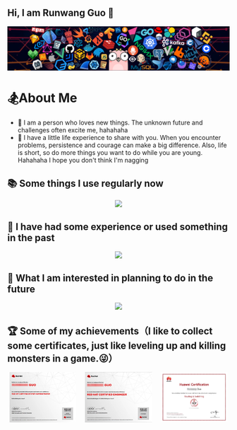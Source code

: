 ## Hi, I am Runwang Guo 👋

![header](IMAGE/header.png)

# 🏂About Me

- 🌱 I am a person who loves new things. The unknown future and challenges often excite me, hahahaha
- 🌈 I have a little life experience to share with you. When you encounter problems, persistence and courage can make a big difference. Also, life is short, so do more things you want to do while you are young. Hahahaha I hope you don't think I'm nagging

## 📚 Some things I use regularly now

<p align="center">
  <a href="#">
    <img src="https://simpleskill.icons.workers.dev/svg?i=nginx,git,gitlab,github,githubactions,go,docker,containerd,kubernetes,lens,istio,sonarqube,npm,pnpm,yarn,centos,redis,mysql,postgresql,outline,gnubash,homebrew,alibabacloud,apachemaven" />
  </a>
</p>

## 🔋 I have had some experience or used something in the past

<p align="center">
  <a href="#">
    <img src="https://simpleskill.icons.workers.dev/svg?i=selenium,pytest,testrail,python,mongodb,wikidotjs,portainer,rabbitmq,vmware" />
  </a>
</p>

## 🔭 What I am interested in planning to do in the future

<p align="center">
  <a href="#">
    <img src="https://simpleskill.icons.workers.dev/svg?i=react,tsnode,swift" />
  </a>
</p>

## 🏆 Some of my achievements（I like to collect some certificates, just like leveling up and killing monsters in a game.😜）

<div style="display: flex; flex-wrap: wrap; justify-content: space-around; gap: 10px;">
  <img src="IMAGE/rhcsa.jpeg" alt="Image 1" style="max-width: 30%; height: auto;">
  <img src="IMAGE/rhce.jpeg" alt="Image 2" style="max-width: 30%; height: auto;">
  <img src="IMAGE/hcip-rs.jpeg" alt="Image 3" style="max-width: 30%; height: auto;">
</div>



